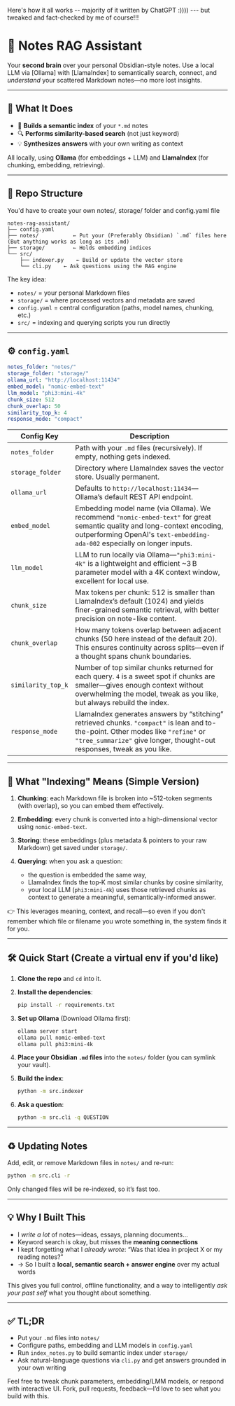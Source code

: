 Here's how it all works -- majority of it written by ChatGPT :)))) --- but tweaked and fact-checked by me of course!!!

# 🧠 Notes RAG Assistant

Your **second brain** over your personal Obsidian-style notes. Use a local LLM via \[Ollama] with \[LlamaIndex] to semantically search, connect, and *understand* your scattered Markdown notes—no more lost insights.

---

## 🚀 What It Does

* 🤖 **Builds a semantic index** of your `*.md` notes
* 🔍 **Performs similarity-based search** (not just keyword)
* 💡 **Synthesizes answers** with your own writing as context

All locally, using **Ollama** (for embeddings + LLM) and **LlamaIndex** (for chunking, embedding, retrieving).

---

## 📂 Repo Structure

You'd have to create your own notes/, storage/ folder and config.yaml file

```text
notes-rag-assistant/
├── config.yaml
├── notes/           ← Put your (Preferably Obsidian) `.md` files here (But anything works as long as its .md)
├── storage/         ← Holds embedding indices 
└── src/
    ├── indexer.py    ← Build or update the vector store
    └── cli.py    ← Ask questions using the RAG engine
```

The key idea:

* `notes/` = your personal Markdown files
* `storage/` = where processed vectors and metadata are saved
* `config.yaml` = central configuration (paths, model names, chunking, etc.)
* `src/` = indexing and querying scripts you run directly

---

## ⚙️ `config.yaml`

```yaml
notes_folder: "notes/"
storage_folder: "storage/"
ollama_url: "http://localhost:11434"
embed_model: "nomic-embed-text"
llm_model: "phi3:mini-4k"
chunk_size: 512
chunk_overlap: 50
similarity_top_k: 4
response_mode: "compact"
```

| Config Key         | Description                                                                                                                                                                                                                                                                     |
| ------------------ | ------------------------------------------------------------------------------------------------------------------------------------------------------------------------------------------------------------------------------------------------------------------------------- |
| `notes_folder`     | Path with your `.md` files (recursively). If empty, nothing gets indexed.                                                                                                                                                                                                       |
| `storage_folder`   | Directory where LlamaIndex saves the vector store. Usually permanent.                                                                                                                                                                                                           |
| `ollama_url`       | Defaults to `http://localhost:11434`—Ollama’s default REST API endpoint.                                                                                                                                                                                                        |
| `embed_model`      | Embedding model name (via Ollama). We recommend `"nomic-embed-text"` for great semantic quality and long-context encoding, outperforming OpenAI's `text-embedding-ada-002` especially on longer inputs. |
| `llm_model`        | LLM to run locally via Ollama—`"phi3:mini-4k"` is a lightweight and efficient \~3 B parameter model with a 4K context window, excellent for local use.                                                                                               |
| `chunk_size`       | Max tokens per chunk: 512 is smaller than LlamaIndex’s default (1024) and yields finer-grained semantic retrieval, with better precision on note-like content.                                                                               |
| `chunk_overlap`    | How many tokens overlap between adjacent chunks (50 here instead of the default 20). This ensures continuity across splits—even if a thought spans chunk boundaries.                                                                                                            |
| `similarity_top_k` | Number of top similar chunks returned for each query. `4` is a sweet spot if chunks are smaller—gives enough context without overwhelming the model, tweak as you like, but always rebuild the index.                                                                                                                            |
| `response_mode`    | LlamaIndex generates answers by “stitching” retrieved chunks. `"compact"` is lean and to-the-point. Other modes like `"refine"` or `"tree_summarize"` give longer, thought-out responses, tweak as you like.                                                                                       |

---

## 🧠 What "Indexing" Means (Simple Version)

1. **Chunking**: each Markdown file is broken into \~512-token segments (with overlap), so you can embed them effectively.
2. **Embedding**: every chunk is converted into a high-dimensional vector using `nomic‑embed‑text`.
3. **Storing**: these embeddings (plus metadata & pointers to your raw Markdown) get saved under `storage/`.
4. **Querying**: when you ask a question:

   * the question is embedded the same way,
   * LlamaIndex finds the top‑K most similar chunks by cosine similarity,
   * your local LLM (`phi3:mini‑4k`) uses those retrieved chunks as context to generate a meaningful, semantically-informed answer.

👉 This leverages meaning, context, and recall—so even if you don't remember which file or filename you wrote something in, the system finds it for you.

---

## 🛠️ Quick Start (Create a virtual env if you'd like)

1. **Clone the repo** and `cd` into it.

2. **Install the dependencies**:

   ```bash
   pip install -r requirements.txt
   ```

3. **Set up Ollama** (Download Ollama first):

   ```bash
   ollama server start
   ollama pull nomic-embed-text
   ollama pull phi3:mini-4k
   ```

4. **Place your Obsidian `.md` files** into the `notes/` folder (you can symlink your vault).

5. **Build the index**:

   ```bash
   python -m src.indexer
   ```

6. **Ask a question**:

   ```bash
   python -m src.cli -q QUESTION
   ```

---

## ♻️ Updating Notes

Add, edit, or remove Markdown files in `notes/` and re-run:

```bash
python -m src.cli -r
```

Only changed files will be re-indexed, so it’s fast too.

---

## 💡 Why I Built This

* I *write a lot* of notes—ideas, essays, planning documents…
* Keyword search is okay, but misses the **meaning connections**
* I kept forgetting what I *already wrote*: “Was that idea in project X or my reading notes?”
* → So I built a **local, semantic search + answer engine** over my actual words

This gives you full control, offline functionality, and a way to intelligently *ask your past self* what you thought about something.

---

## ✅ TL;DR

* Put your `.md` files into `notes/`
* Configure paths, embedding and LLM models in `config.yaml`
* Run `index_notes.py` to build semantic index under `storage/`
* Ask natural-language questions via `cli.py` and get answers grounded in your own writing

Feel free to tweak chunk parameters, embedding/LMM models, or respond with interactive UI. Fork, pull requests, feedback—I’d love to see what you build with this.



